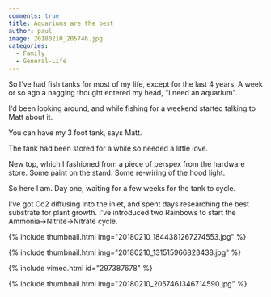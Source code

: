 ```yaml
---
comments: true
title: Aquariums are the best
author: paul
image: 20180210_205746.jpg
categories:
  - Family
  - General-Life
---
```

So I've had fish tanks for most of my life, except for the last 4 years. A week or so ago a nagging thought entered my head, "I need an aquarium".

I'd been looking around, and while fishing for a weekend started talking to Matt about it.

You can have my 3 foot tank, says Matt.

The tank had been stored for a while so needed a little love.

New top, which I fashioned from a piece of perspex from the hardware store. Some paint on the stand. Some re-wiring of the hood light.

So here I am. Day one, waiting for a few weeks for the tank to cycle.

I've got Co2 diffusing into the inlet, and spent days researching the best substrate for plant growth. I've introduced two Rainbows to start the Ammonia->Nitrite->Nitrate cycle.

{% include thumbnail.html img="20180210_1844381267274553.jpg" %}

{% include thumbnail.html img="20180210_131515966823438.jpg" %}

{% include vimeo.html id="297387678" %}

{% include thumbnail.html img="20180210_2057461346714590.jpg" %}
